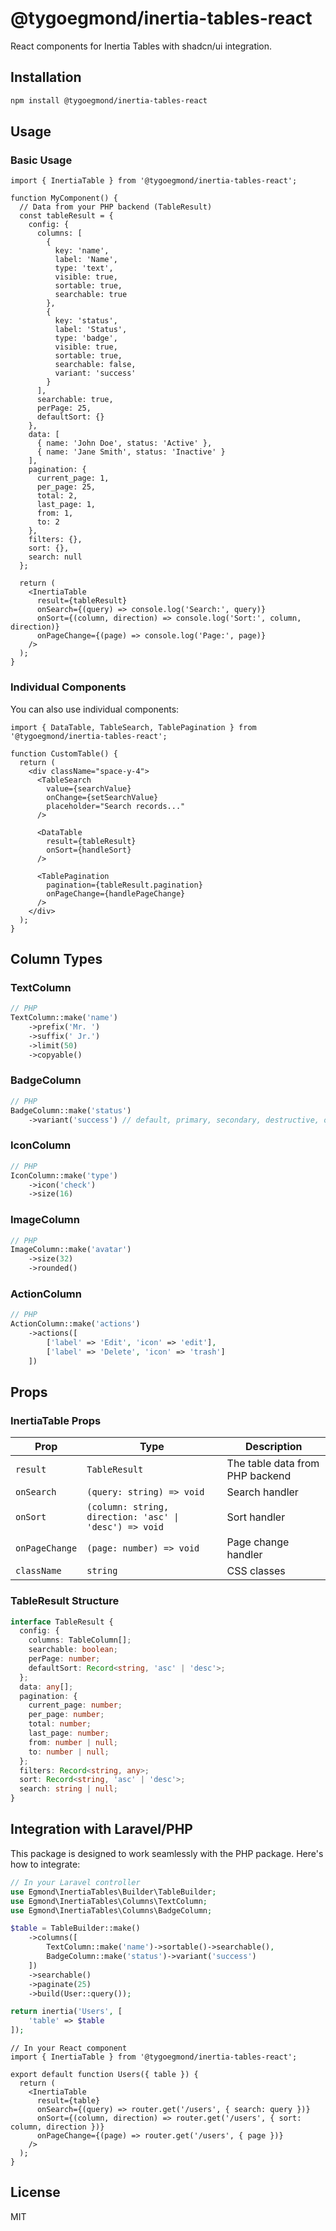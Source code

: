 # @tygoegmond/inertia-tables-react

React components for Inertia Tables with shadcn/ui integration.

## Installation

```bash
npm install @tygoegmond/inertia-tables-react
```

## Usage

### Basic Usage

```tsx
import { InertiaTable } from '@tygoegmond/inertia-tables-react';

function MyComponent() {
  // Data from your PHP backend (TableResult)
  const tableResult = {
    config: {
      columns: [
        {
          key: 'name',
          label: 'Name',
          type: 'text',
          visible: true,
          sortable: true,
          searchable: true
        },
        {
          key: 'status',
          label: 'Status',
          type: 'badge',
          visible: true,
          sortable: true,
          searchable: false,
          variant: 'success'
        }
      ],
      searchable: true,
      perPage: 25,
      defaultSort: {}
    },
    data: [
      { name: 'John Doe', status: 'Active' },
      { name: 'Jane Smith', status: 'Inactive' }
    ],
    pagination: {
      current_page: 1,
      per_page: 25,
      total: 2,
      last_page: 1,
      from: 1,
      to: 2
    },
    filters: {},
    sort: {},
    search: null
  };

  return (
    <InertiaTable 
      result={tableResult}
      onSearch={(query) => console.log('Search:', query)}
      onSort={(column, direction) => console.log('Sort:', column, direction)}
      onPageChange={(page) => console.log('Page:', page)}
    />
  );
}
```

### Individual Components

You can also use individual components:

```tsx
import { DataTable, TableSearch, TablePagination } from '@tygoegmond/inertia-tables-react';

function CustomTable() {
  return (
    <div className="space-y-4">
      <TableSearch 
        value={searchValue}
        onChange={setSearchValue}
        placeholder="Search records..."
      />
      
      <DataTable 
        result={tableResult}
        onSort={handleSort}
      />
      
      <TablePagination 
        pagination={tableResult.pagination}
        onPageChange={handlePageChange}
      />
    </div>
  );
}
```

## Column Types

### TextColumn
```php
// PHP
TextColumn::make('name')
    ->prefix('Mr. ')
    ->suffix(' Jr.')
    ->limit(50)
    ->copyable()
```

### BadgeColumn
```php
// PHP
BadgeColumn::make('status')
    ->variant('success') // default, primary, secondary, destructive, outline, success, warning, info
```

### IconColumn
```php
// PHP
IconColumn::make('type')
    ->icon('check')
    ->size(16)
```

### ImageColumn
```php
// PHP
ImageColumn::make('avatar')
    ->size(32)
    ->rounded()
```

### ActionColumn
```php
// PHP
ActionColumn::make('actions')
    ->actions([
        ['label' => 'Edit', 'icon' => 'edit'],
        ['label' => 'Delete', 'icon' => 'trash']
    ])
```

## Props

### InertiaTable Props

| Prop | Type | Description |
|------|------|-------------|
| `result` | `TableResult` | The table data from PHP backend |
| `onSearch` | `(query: string) => void` | Search handler |
| `onSort` | `(column: string, direction: 'asc' \| 'desc') => void` | Sort handler |
| `onPageChange` | `(page: number) => void` | Page change handler |
| `className` | `string` | CSS classes |

### TableResult Structure

```typescript
interface TableResult {
  config: {
    columns: TableColumn[];
    searchable: boolean;
    perPage: number;
    defaultSort: Record<string, 'asc' | 'desc'>;
  };
  data: any[];
  pagination: {
    current_page: number;
    per_page: number;
    total: number;
    last_page: number;
    from: number | null;
    to: number | null;
  };
  filters: Record<string, any>;
  sort: Record<string, 'asc' | 'desc'>;
  search: string | null;
}
```

## Integration with Laravel/PHP

This package is designed to work seamlessly with the PHP package. Here's how to integrate:

```php
// In your Laravel controller
use Egmond\InertiaTables\Builder\TableBuilder;
use Egmond\InertiaTables\Columns\TextColumn;
use Egmond\InertiaTables\Columns\BadgeColumn;

$table = TableBuilder::make()
    ->columns([
        TextColumn::make('name')->sortable()->searchable(),
        BadgeColumn::make('status')->variant('success')
    ])
    ->searchable()
    ->paginate(25)
    ->build(User::query());

return inertia('Users', [
    'table' => $table
]);
```

```tsx
// In your React component
import { InertiaTable } from '@tygoegmond/inertia-tables-react';

export default function Users({ table }) {
  return (
    <InertiaTable 
      result={table}
      onSearch={(query) => router.get('/users', { search: query })}
      onSort={(column, direction) => router.get('/users', { sort: column, direction })}
      onPageChange={(page) => router.get('/users', { page })}
    />
  );
}
```

## License

MIT